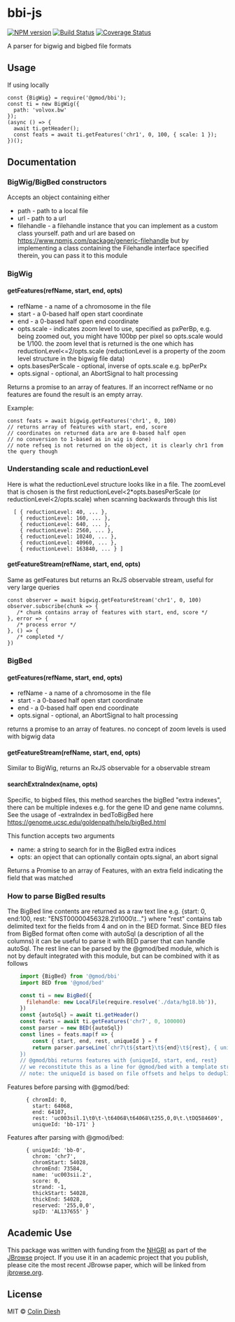 # bbi-js

[![NPM version](https://img.shields.io/npm/v/@gmod/bbi.svg?style=flat-square)](https://npmjs.org/package/@gmod/bbi)
[![Build Status](https://img.shields.io/travis/GMOD/bbi-js/master.svg?style=flat-square)](https://travis-ci.org/GMOD/bbi-js) [![Coverage Status](https://img.shields.io/codecov/c/github/GMOD/bbi-js/master.svg?style=flat-square)](https://codecov.io/gh/GMOD/bbi-js/branch/master)


A parser for bigwig and bigbed file formats

## Usage

If using locally

    const {BigWig} = require('@gmod/bbi');
    const ti = new BigWig({
      path: 'volvox.bw'
    });
    (async () => {
      await ti.getHeader();
      const feats = await ti.getFeatures('chr1', 0, 100, { scale: 1 });
    })();


## Documentation

### BigWig/BigBed constructors

Accepts an object containing either

* path - path to a local file
* url - path to a url
* filehandle - a filehandle instance that you can implement as a custom class yourself. path and url are based on https://www.npmjs.com/package/generic-filehandle but by implementing a class containing the Filehandle interface specified therein, you can pass it to this module


### BigWig

#### getFeatures(refName, start, end, opts)

* refName - a name of a chromosome in the file
* start - a 0-based half open start coordinate
* end - a 0-based half open end coordinate
* opts.scale - indicates zoom level to use, specified as pxPerBp, e.g. being zoomed out, you might have 100bp per pixel so opts.scale would be 1/100. the zoom level that is returned is the one which has reductionLevel<=2/opts.scale (reductionLevel is a property of the zoom level structure in the bigwig file data)
* opts.basesPerScale - optional, inverse of opts.scale e.g. bpPerPx
* opts.signal - optional, an AbortSignal to halt processing


Returns a promise to an array of features. If an incorrect refName or no features are found the result is an empty array.

Example:

    const feats = await bigwig.getFeatures('chr1', 0, 100)
    // returns array of features with start, end, score
    // coordinates on returned data are are 0-based half open
    // no conversion to 1-based as in wig is done)
    // note refseq is not returned on the object, it is clearly chr1 from the query though


### Understanding scale and reductionLevel

Here is what the reductionLevel structure looks like in a file. The zoomLevel that is chosen is the first reductionLevel<2*opts.basesPerScale (or reductionLevel<2/opts.scale) when scanning backwards through this list

      [ { reductionLevel: 40, ... },
        { reductionLevel: 160, ... },
        { reductionLevel: 640, ... },
        { reductionLevel: 2560, ... },
        { reductionLevel: 10240, ... },
        { reductionLevel: 40960, ... },
        { reductionLevel: 163840, ... } ]


#### getFeatureStream(refName, start, end, opts)

Same as getFeatures but returns an RxJS observable stream, useful for very large queries

    const observer = await bigwig.getFeatureStream('chr1', 0, 100)
    observer.subscribe(chunk => {
       /* chunk contains array of features with start, end, score */
    }, error => {
       /* process error */
    }, () => {
       /* completed */
    })

### BigBed

#### getFeatures(refName, start, end, opts)

* refName - a name of a chromosome in the file
* start - a 0-based half open start coordinate
* end - a 0-based half open end coordinate
* opts.signal - optional, an AbortSignal to halt processing

returns a promise to an array of features. no concept of zoom levels is used with bigwig data

#### getFeatureStream(refName, start, end, opts)

Similar to BigWig, returns an RxJS observable for a observable stream

#### searchExtraIndex(name, opts)

Specific, to bigbed files, this method searches the bigBed "extra indexes", there can be multiple indexes e.g. for the gene ID and gene name columns. See the usage of -extraIndex in bedToBigBed here https://genome.ucsc.edu/goldenpath/help/bigBed.html

This function accepts two arguments

- name: a string to search for in the BigBed extra indices
- opts: an opject that can optionally contain opts.signal, an abort signal

Returns a Promise to an array of Features, with an extra field indicating the field that was matched

### How to parse BigBed results

The BigBed line contents are returned as a raw text line e.g. {start: 0, end:100, rest: "ENST00000456328.2\t1000\t..."} where "rest" contains tab delimited text for the fields from 4 and on in the BED format.  Since BED files from BigBed format often come with autoSql (a description of all the columns) it can be useful to parse it with BED parser that can handle autoSql. The rest line can be parsed by the @gmod/bed module, which is not by default integrated with this module, but can be combined with it as follows


```js
    import {BigBed} from '@gmod/bbi'
    import BED from '@gmod/bed'

    const ti = new BigBed({
      filehandle: new LocalFile(require.resolve('./data/hg18.bb')),
    })
    const {autoSql} = await ti.getHeader()
    const feats = await ti.getFeatures('chr7', 0, 100000)
    const parser = new BED({autoSql})
    const lines = feats.map(f => {
        const { start, end, rest, uniqueId } = f
        return parser.parseLine(`chr7\t${start}\t${end}\t${rest}, { uniqueId })\
    })
    // @gmod/bbi returns features with {uniqueId, start, end, rest}
    // we reconstitute this as a line for @gmod/bed with a template string
    // note: the uniqueId is based on file offsets and helps to deduplicate exact feature copies if they exist
```

Features before parsing with @gmod/bed:

```
      { chromId: 0,
        start: 64068,
        end: 64107,
        rest: 'uc003sil.1\t0\t-\t64068\t64068\t255,0,0\t.\tDQ584609',
        uniqueId: 'bb-171' }
```

Features after parsing with @gmod/bed:

```
      { uniqueId: 'bb-0',
        chrom: 'chr7',
        chromStart: 54028,
        chromEnd: 73584,
        name: 'uc003sii.2',
        score: 0,
        strand: -1,
        thickStart: 54028,
        thickEnd: 54028,
        reserved: '255,0,0',
        spID: 'AL137655' }
```


## Academic Use

This package was written with funding from the [NHGRI](http://genome.gov) as part of the [JBrowse](http://jbrowse.org) project. If you use it in an academic project that you publish, please cite the most recent JBrowse paper, which will be linked from [jbrowse.org](http://jbrowse.org).

## License

MIT © [Colin Diesh](https://github.com/cmdcolin)


